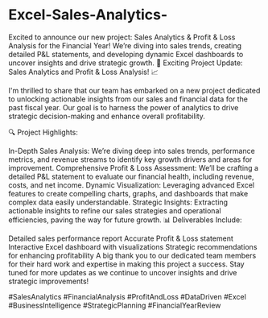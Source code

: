 # Excel-Sales-Analytics-
 Excited to announce our new project: Sales Analytics &amp; Profit &amp; Loss Analysis for the Financial Year! We’re diving into sales trends, creating detailed P&amp;L statements, and developing dynamic Excel dashboards to uncover insights and drive strategic growth.
🚀 Exciting Project Update: Sales Analytics and Profit & Loss Analysis! 📈

I'm thrilled to share that our team has embarked on a new project dedicated to unlocking actionable insights from our sales and financial data for the past fiscal year. Our goal is to harness the power of analytics to drive strategic decision-making and enhance overall profitability.

🔍 Project Highlights:

In-Depth Sales Analysis: We’re diving deep into sales trends, performance metrics, and revenue streams to identify key growth drivers and areas for improvement.
Comprehensive Profit & Loss Assessment: We’ll be crafting a detailed P&L statement to evaluate our financial health, including revenue, costs, and net income.
Dynamic Visualization: Leveraging advanced Excel features to create compelling charts, graphs, and dashboards that make complex data easily understandable.
Strategic Insights: Extracting actionable insights to refine our sales strategies and operational efficiencies, paving the way for future growth.
📊 Deliverables Include:

Detailed sales performance report
Accurate Profit & Loss statement
Interactive Excel dashboard with visualizations
Strategic recommendations for enhancing profitability
A big thank you to our dedicated team members for their hard work and expertise in making this project a success. Stay tuned for more updates as we continue to uncover insights and drive strategic improvements!

#SalesAnalytics #FinancialAnalysis #ProfitAndLoss #DataDriven #Excel #BusinessIntelligence #StrategicPlanning #FinancialYearReview
